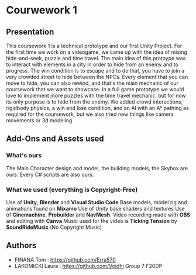 #  Courwework 1

## Presentation 
This coursework 1 is a technical prototype and our first Unity Project. 
For the first time we work on a videogame, we came up with the idea of mixing hide-and-seek, puzzle and time travel. 
The main idea of this protoype was to interact with elements in a city in order to hide from an enemy and to progress. 
The win condition is to escape and to do that, you have to join a very crowded street to hide between the NPCs. 
Every element that you can move to hide, you can also rewind, and that's the main mechanic of our coursework that we want to showcase.
In a full game prototype we would love to implement more puzzles with the time travel mechanic, but for now its only purpose is to hide from the enemy.
We added crowd interactions, rigidbody physics, a win and lose condition, and an AI with an A* pathing as required for the coursework, but we also tried new things like camera movements or 3d modeling.

## Add-Ons and Assets used

### What's ours
The Main Character design and model, the building models, the Skybox are ours.
Every C# scripts are also ours.

### What we used (everything is Copyright-Free)
Use of **Unity**, **Blender** and **Visual Studio Code**
Base models, model rig and animations found on **Mixamo**
Use of Unity base shaders and textures
Use of **Cinemachine**, **Probuilder** and **NavMesh**.
Video recording made with **OBS** and editing with **Canva**
Music used for the video is **Ticking Tension** by **SoundRideMusic** (No Copyright Music)

## Authors
* FINANA Tom : https://github.com/Erra570 
* LAKOMICKI Laura : https://github.com/Voidhi
Group 7 F20DP